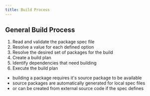 ```yaml
---
title: Build Process
---
```



## General Build Process

1. Read and validate the package spec file
1. Resolve a value for each defined option
1. Resolve the desired set of packages for the build
1. Create a build plan
  1. Identify dependencies that need building
1. Execute the build plan

- building a package requires it's source package to be available
- source packages are automatically generated for local spec files
- or can be created from external source code if the spec defines
